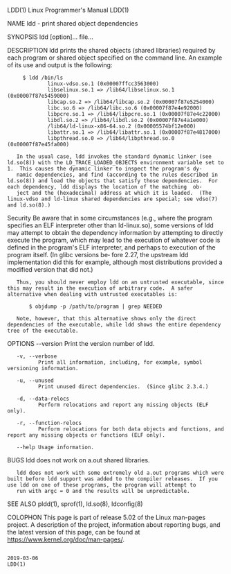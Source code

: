 LDD(1)                                                                                    Linux Programmer's Manual                                                                                    LDD(1)

NAME
       ldd - print shared object dependencies

SYNOPSIS
       ldd [option]... file...

DESCRIPTION
       ldd prints the shared objects (shared libraries) required by each program or shared object specified on the command line.  An example of its use and output is the following:

         $ ldd /bin/ls
                 linux-vdso.so.1 (0x00007ffcc3563000)
                 libselinux.so.1 => /lib64/libselinux.so.1 (0x00007f87e5459000)
                 libcap.so.2 => /lib64/libcap.so.2 (0x00007f87e5254000)
                 libc.so.6 => /lib64/libc.so.6 (0x00007f87e4e92000)
                 libpcre.so.1 => /lib64/libpcre.so.1 (0x00007f87e4c22000)
                 libdl.so.2 => /lib64/libdl.so.2 (0x00007f87e4a1e000)
                 /lib64/ld-linux-x86-64.so.2 (0x00005574bf12e000)
                 libattr.so.1 => /lib64/libattr.so.1 (0x00007f87e4817000)
                 libpthread.so.0 => /lib64/libpthread.so.0 (0x00007f87e45fa000)

       In the usual case, ldd invokes the standard dynamic linker (see ld.so(8)) with the LD_TRACE_LOADED_OBJECTS environment variable set to 1.  This causes the dynamic linker to inspect the program's dy‐
       namic dependencies, and find (according to the rules described in ld.so(8)) and load the objects that satisfy those dependencies.  For each dependency, ldd displays the location of the matching  ob‐
       ject and the (hexadecimal) address at which it is loaded.  (The linux-vdso and ld-linux shared dependencies are special; see vdso(7) and ld.so(8).)

   Security
       Be aware that in some circumstances (e.g., where the program specifies an ELF interpreter other than ld-linux.so), some versions of ldd may attempt to obtain the dependency information by attempting
       to directly execute the program, which may lead to the execution of whatever code is defined in the program's ELF interpreter, and perhaps to execution of the program itself.  (In glibc versions be‐
       fore 2.27, the upstream ldd implementation did this for example, although most distributions provided a modified version that did not.)

       Thus, you should never employ ldd on an untrusted executable, since this may result in the execution of arbitrary code.  A safer alternative when dealing with untrusted executables is:

           $ objdump -p /path/to/program | grep NEEDED

       Note, however, that this alternative shows only the direct dependencies of the executable, while ldd shows the entire dependency tree of the executable.

OPTIONS
       --version
              Print the version number of ldd.

       -v, --verbose
              Print all information, including, for example, symbol versioning information.

       -u, --unused
              Print unused direct dependencies.  (Since glibc 2.3.4.)

       -d, --data-relocs
              Perform relocations and report any missing objects (ELF only).

       -r, --function-relocs
              Perform relocations for both data objects and functions, and report any missing objects or functions (ELF only).

       --help Usage information.

BUGS
       ldd does not work on a.out shared libraries.

       ldd does not work with some extremely old a.out programs which were built before ldd support was added to the compiler releases.  If you use ldd on one of these programs, the program will attempt to
       run with argc = 0 and the results will be unpredictable.

SEE ALSO
       pldd(1), sprof(1), ld.so(8), ldconfig(8)

COLOPHON
       This page is part of release 5.02 of the Linux man-pages project.  A description of the project,  information  about  reporting  bugs,  and  the  latest  version  of  this  page,  can  be  found  at
       https://www.kernel.org/doc/man-pages/.

                                                                                                  2019-03-06                                                                                           LDD(1)
